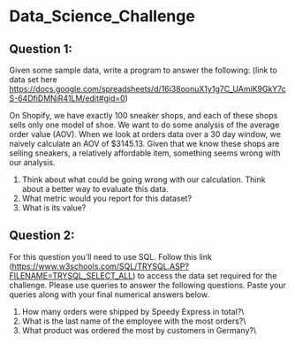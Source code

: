 # Data_Science_Challenge

## Question 1:

 Given some sample data, write a program to answer the following: (link to data set here https://docs.google.com/spreadsheets/d/16i38oonuX1y1g7C_UAmiK9GkY7cS-64DfiDMNiR41LM/edit#gid=0)
 
 On Shopify, we have exactly 100 sneaker shops, and each of these shops sells only one model of shoe. We want to do some analysis of the average order value (AOV). When we look at orders data over a 30 day window, we naively calculate an AOV of $3145.13. Given that we know these shops are selling sneakers, a relatively affordable item, something seems wrong with our analysis. 

1. Think about what could be going wrong with our calculation. Think about a better way to evaluate this data.
2. What metric would you report for this dataset?
3. What is its value?

## Question 2: 

For this question you’ll need to use SQL. Follow this link (https://www.w3schools.com/SQL/TRYSQL.ASP?FILENAME=TRYSQL_SELECT_ALL) to access the data set required for the challenge. Please use queries to answer the following questions. Paste your queries along with your final numerical answers below.

1. How many orders were shipped by Speedy Express in total?\
2. What is the last name of the employee with the most orders?\
3. What product was ordered the most by customers in Germany?\
